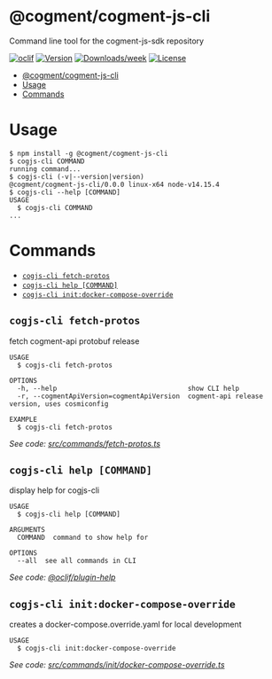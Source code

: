# @cogment/cogment-js-cli

Command line tool for the cogment-js-sdk repository

[![oclif](https://img.shields.io/badge/cli-oclif-brightgreen.svg)](https://oclif.io)
[![Version](https://img.shields.io/npm/v/@cogment/cogment-js-cli.svg)](https://npmjs.org/package/@cogment/cogment-js-cli)
[![Downloads/week](https://img.shields.io/npm/dw/@cogment/cogment-js-cli.svg)](https://npmjs.org/package/@cogment/cogment-js-cli)
[![License](https://img.shields.io/npm/l/@cogment/cogment-js-cli.svg)](https://github.com/cogment/cogment-js-cli/blob/master/package.json)

<!-- toc -->
* [@cogment/cogment-js-cli](#cogmentcogment-js-cli)
* [Usage](#usage)
* [Commands](#commands)
<!-- tocstop -->

# Usage

<!-- usage -->
```sh-session
$ npm install -g @cogment/cogment-js-cli
$ cogjs-cli COMMAND
running command...
$ cogjs-cli (-v|--version|version)
@cogment/cogment-js-cli/0.0.0 linux-x64 node-v14.15.4
$ cogjs-cli --help [COMMAND]
USAGE
  $ cogjs-cli COMMAND
...
```
<!-- usagestop -->

# Commands

<!-- commands -->
* [`cogjs-cli fetch-protos`](#cogjs-cli-fetch-protos)
* [`cogjs-cli help [COMMAND]`](#cogjs-cli-help-command)
* [`cogjs-cli init:docker-compose-override`](#cogjs-cli-initdocker-compose-override)

## `cogjs-cli fetch-protos`

fetch cogment-api protobuf release

```
USAGE
  $ cogjs-cli fetch-protos

OPTIONS
  -h, --help                                 show CLI help
  -r, --cogmentApiVersion=cogmentApiVersion  cogment-api release version, uses cosmiconfig

EXAMPLE
  $ cogjs-cli fetch-protos
```

_See code: [src/commands/fetch-protos.ts](https://github.com/cogment/cogment-js-cli/blob/v0.0.0/src/commands/fetch-protos.ts)_

## `cogjs-cli help [COMMAND]`

display help for cogjs-cli

```
USAGE
  $ cogjs-cli help [COMMAND]

ARGUMENTS
  COMMAND  command to show help for

OPTIONS
  --all  see all commands in CLI
```

_See code: [@oclif/plugin-help](https://github.com/oclif/plugin-help/blob/v3.2.1/src/commands/help.ts)_

## `cogjs-cli init:docker-compose-override`

creates a docker-compose.override.yaml for local development

```
USAGE
  $ cogjs-cli init:docker-compose-override
```

_See code: [src/commands/init/docker-compose-override.ts](https://github.com/cogment/cogment-js-cli/blob/v0.0.0/src/commands/init/docker-compose-override.ts)_
<!-- commandsstop -->
